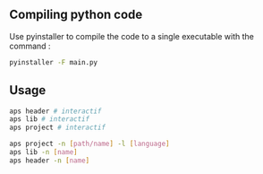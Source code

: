 ## Compiling python code

Use pyinstaller to compile the code to a single executable with the command : 

```bash
pyinstaller -F main.py
```
## Usage

```bash
aps header # interactif
aps lib # interactif
aps project # interactif

aps project -n [path/name] -l [language]
aps lib -n [name]
aps header -n [name]
```